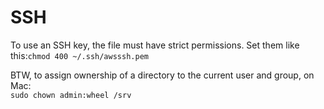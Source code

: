 # SSH

To use an SSH key, the file must have strict permissions. Set them like this:`chmod 400 ~/.ssh/awsssh.pem` 

BTW, to assign ownership of a directory to the current user and group, on Mac:  
`sudo chown admin:wheel /srv`  













